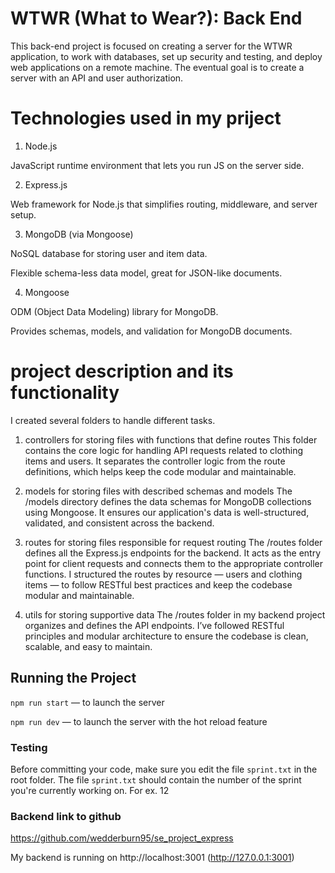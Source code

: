 # WTWR (What to Wear?): Back End

This back-end project is focused on creating a server for the WTWR application, to work with databases, set up security and testing, and deploy web applications on a remote machine.
The eventual goal is to create a server with an API and user authorization.

# Technologies used in my priject

1. Node.js

JavaScript runtime environment that lets you run JS on the server side.

2. Express.js

Web framework for Node.js that simplifies routing, middleware, and server setup.

3. MongoDB (via Mongoose)

NoSQL database for storing user and item data.

Flexible schema-less data model, great for JSON-like documents.

4. Mongoose

ODM (Object Data Modeling) library for MongoDB.

Provides schemas, models, and validation for MongoDB documents.

# project description and its functionality

I created several folders to handle different tasks.

1. controllers for storing files with functions that define routes
   This folder contains the core logic for handling API requests related to clothing items and users. It separates the controller logic from the route definitions, which helps keep the code modular and maintainable.

2. models for storing files with described schemas and models
   The /models directory defines the data schemas for MongoDB collections using Mongoose. It ensures our application's data is well-structured, validated, and consistent across the backend.

3. routes for storing files responsible for request routing
   The /routes folder defines all the Express.js endpoints for the backend. It acts as the entry point for client requests and connects them to the appropriate controller functions. I structured the routes by resource — users and clothing items — to follow RESTful best practices and keep the codebase modular and maintainable.
4. utils for storing supportive data
   The /routes folder in my backend project organizes and defines the API endpoints. I’ve followed RESTful principles and modular architecture to ensure the codebase is clean, scalable, and easy to maintain.

## Running the Project

`npm run start` — to launch the server

`npm run dev` — to launch the server with the hot reload feature

### Testing

Before committing your code, make sure you edit the file `sprint.txt` in the root folder. The file `sprint.txt` should contain the number of the sprint you're currently working on. For ex. 12

### Backend link to github

https://github.com/wedderburn95/se_project_express

My backend is running on http://localhost:3001 (http://127.0.0.1:3001)
